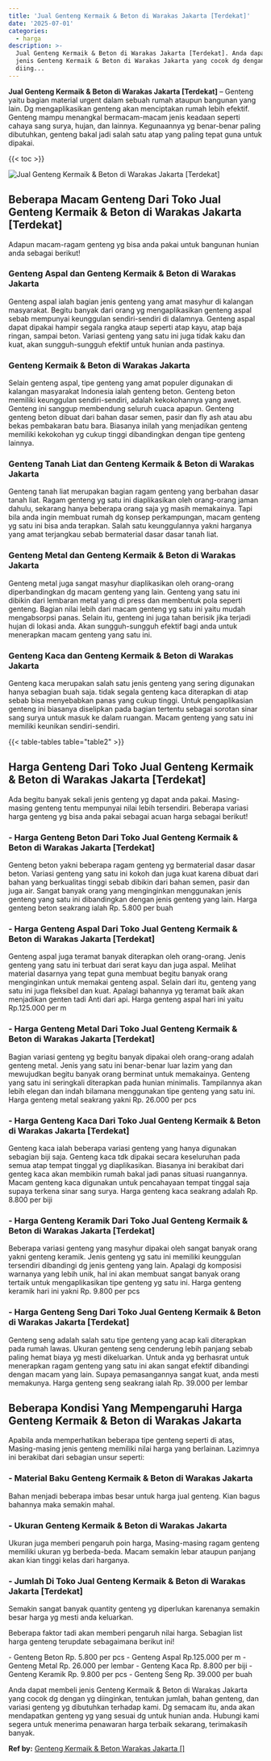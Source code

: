 ```yaml
---
title: 'Jual Genteng Kermaik & Beton di Warakas Jakarta [Terdekat]'
date: '2025-07-01'
categories:
  - harga
description: >-
  Jual Genteng Kermaik & Beton di Warakas Jakarta [Terdekat]. Anda dapat membeli
  jenis Genteng Kermaik & Beton di Warakas Jakarta yang cocok dg dengan yg
  diing...
---
```


**Jual Genteng Kermaik & Beton di Warakas Jakarta \[Terdekat\]** – Genteng yaitu bagian material urgent dalam sebuah rumah ataupun bangunan yang lain. Dg mengaplikasikan genteng akan menciptakan rumah lebih efektif. Genteng mampu menangkal bermacam-macam jenis keadaan seperti cahaya sang surya, hujan, dan lainnya. Kegunaannya yg benar-benar paling dibutuhkan, genteng bakal jadi salah satu atap yang paling tepat guna untuk dipakai.

{{< toc >}}

![Jual Genteng Kermaik & Beton di Warakas Jakarta [Terdekat]](/images/genteng-minimalis-murah13.png)

## Beberapa Macam Genteng Dari Toko Jual Genteng Kermaik & Beton di Warakas Jakarta \[Terdekat\]

Adapun macam-ragam genteng yg bisa anda pakai untuk bangunan hunian anda sebagai berikut!

### Genteng Aspal dan Genteng Kermaik & Beton di Warakas Jakarta

Genteng aspal ialah bagian jenis genteng yang amat masyhur di kalangan masyarakat. Begitu banyak dari orang yg mengaplikasikan genteng aspal sebab mempunyai keunggulan sendiri-sendiri di dalamnya. Genteng aspal dapat dipakai hampir segala rangka ataup seperti atap kayu, atap baja ringan, sampai beton. Variasi genteng yang satu ini juga tidak kaku dan kuat, akan sungguh-sungguh efektif untuk hunian anda pastinya.

### Genteng Kermaik & Beton di Warakas Jakarta

Selain genteng aspal, tipe genteng yang amat populer digunakan di kalangan masyarakat Indonesia ialah genteng beton. Genteng beton memiliki keunggulan sendiri-sendiri, adalah kekokohannya yang awet. Genteng ini sanggup membendung seluruh cuaca apapun. Genteng genteng beton dibuat dari bahan dasar semen, pasir dan fly ash atau abu bekas pembakaran batu bara. Biasanya inilah yang menjadikan genteng memiliki kekokohan yg cukup tinggi dibandingkan dengan tipe genteng lainnya.

### Genteng Tanah Liat dan Genteng Kermaik & Beton di Warakas Jakarta

Genteng tanah liat merupakan bagian ragam genteng yang berbahan dasar tanah liat. Ragam genteng yg satu ini diaplikasikan oleh orang-orang jaman dahulu, sekarang hanya beberapa orang saja yg masih memakainya. Tapi bila anda ingin membuat rumah dg konsep perkampungan, macam genteng yg satu ini bisa anda terapkan. Salah satu keunggulannya yakni harganya yang amat terjangkau sebab bermaterial dasar dasar tanah liat.

### Genteng Metal dan Genteng Kermaik & Beton di Warakas Jakarta

Genteng metal juga sangat masyhur diaplikasikan oleh orang-orang diperbandingkan dg macam genteng yang lain. Genteng yang satu ini dibikin dari lembaran metal yang di press dan membentuk pola seperti genteng. Bagian nilai lebih dari macam genteng yg satu ini yaitu mudah mengabsorpsi panas. Selain itu, genteng ini juga tahan berisik jika terjadi hujan di lokasi anda. Akan sungguh-sungguh efektif bagi anda untuk menerapkan macam genteng yang satu ini.

### Genteng Kaca dan Genteng Kermaik & Beton di Warakas Jakarta

Genteng kaca merupakan salah satu jenis genteng yang sering digunakan hanya sebagian buah saja. tidak segala genteng kaca diterapkan di atap sebab bisa menyebabkan panas yang cukup tinggi. Untuk pengaplikasian genteng ini biasanya diselipkan pada bagian tertentu sebagai sorotan sinar sang surya untuk masuk ke dalam ruangan. Macam genteng yang satu ini memiliki keunikan sendiri-sendiri.

{{< table-tables table="table2" >}}

## Harga Genteng Dari Toko Jual Genteng Kermaik & Beton di Warakas Jakarta \[Terdekat\]

Ada begitu banyak sekali jenis genteng yg dapat anda pakai. Masing-masing genteng tentu mempunyai nilai lebih tersendiri. Beberapa variasi harga genteng yg bisa anda pakai sebagai acuan harga sebagai berikut!

### \- Harga Genteng Beton Dari Toko Jual Genteng Kermaik & Beton di Warakas Jakarta \[Terdekat\]

Genteng beton yakni beberapa ragam genteng yg bermaterial dasar dasar beton. Variasi genteng yang satu ini kokoh dan juga kuat karena dibuat dari bahan yang berkualitas tinggi sebab dibikin dari bahan semen, pasir dan juga air. Sangat banyak orang yang menginginkan menggunakan jenis genteng yang satu ini dibandingkan dengan jenis genteng yang lain. Harga genteng beton seakrang ialah Rp. 5.800 per buah

### \- Harga Genteng Aspal Dari Toko Jual Genteng Kermaik & Beton di Warakas Jakarta \[Terdekat\]

Genteng aspal juga teramat banyak diterapkan oleh orang-orang. Jenis genteng yang satu ini terbuat dari serat kayu dan juga aspal. Melihat material dasarnya yang tepat guna membuat begitu banyak orang menginginkan untuk memakai genteng aspal. Selain dari itu, genteng yang satu ini juga fleksibel dan kuat. Apalagi bahannya yg teramat baik akan menjadikan genten tadi Anti dari api. Harga genteng aspal hari ini yaitu Rp.125.000 per m

### \- Harga Genteng Metal Dari Toko Jual Genteng Kermaik & Beton di Warakas Jakarta \[Terdekat\]

Bagian variasi genteng yg begitu banyak dipakai oleh orang-orang adalah genteng metal. Jenis yang satu ini benar-benar luar lazim yang dan mewujudkan begitu banyak orang berminat untuk memakainya. Genteng yang satu ini seringkali diterapkan pada hunian minimalis. Tampilannya akan lebih elegan dan indah bilamana menggunakan tipe genteng yang satu ini. Harga genteng metal seakrang yakni Rp. 26.000 per pcs

### \- Harga Genteng Kaca Dari Toko Jual Genteng Kermaik & Beton di Warakas Jakarta \[Terdekat\]

Genteng kaca ialah beberapa variasi genteng yang hanya digunakan sebagian biji saja. Genteng kaca tdk dipakai secara keseluruhan pada semua atap tempat tinggal yg diaplikasikan. Biasanya ini berakibat dari genteg kaca akan membikin rumah bakal jadi panas situasi ruangannya. Macam genteng kaca digunakan untuk pencahayaan tempat tinggal saja supaya terkena sinar sang surya. Harga genteng kaca seakrang adalah Rp. 8.800 per biji

### \- Harga Genteng Keramik Dari Toko Jual Genteng Kermaik & Beton di Warakas Jakarta \[Terdekat\]

Beberapa variasi genteng yang masyhur dipakai oleh sangat banyak orang yakni genteng keramik. Jenis genteng yg satu ini memiliki keunggulan tersendiri dibandingi dg jenis genteng yang lain. Apalagi dg komposisi warnanya yang lebih unik, hal ini akan membuat sangat banyak orang tertaik untuk mengaplikasikan tipe genteng yg satu ini. Harga genteng keramik hari ini yakni Rp. 9.800 per pcs

### \- Harga Genteng Seng Dari Toko Jual Genteng Kermaik & Beton di Warakas Jakarta \[Terdekat\]

Genteng seng adalah salah satu tipe genteng yang acap kali diterapkan pada rumah lawas. Ukuran genteng seng cenderung lebih panjang sebab paling hemat biaya yg mesti dikeluarkan. Untuk anda yg berhasrat untuk menerapkan ragam genteng yang satu ini akan sangat efektif dibandingi dengan macam yang lain. Supaya pemasangannya sangat kuat, anda mesti memakunya. Harga genteng seng seakrang ialah Rp. 39.000 per lembar

## Beberapa Kondisi Yang Mempengaruhi Harga Genteng Kermaik & Beton di Warakas Jakarta

Apabila anda memperhatikan beberapa tipe genteng seperti di atas, Masing-masing jenis genteng memiliki nilai harga yang berlainan. Lazimnya ini berakibat dari sebagian unsur seperti:

### \- Material Baku Genteng Kermaik & Beton di Warakas Jakarta

Bahan menjadi beberapa imbas besar untuk harga jual genteng. Kian bagus bahannya maka semakin mahal.

### \- Ukuran Genteng Kermaik & Beton di Warakas Jakarta

Ukuran juga memberi pengaruh poin harga, Masing-masing ragam genteng memiliki ukuran yg berbeda-beda. Macam semakin lebar ataupun panjang akan kian tinggi kelas dari harganya.

### \- Jumlah Di Toko Jual Genteng Kermaik & Beton di Warakas Jakarta \[Terdekat\]

Semakin sangat banyak quantity genteng yg diperlukan karenanya semakin besar harga yg mesti anda keluarkan.

Beberapa faktor tadi akan memberi pengaruh nilai harga. Sebagian list harga genteng terupdate sebagaimana berikut ini!

\- Genteng Beton Rp. 5.800 per pcs - Genteng Aspal Rp.125.000 per m - Genteng Metal Rp. 26.000 per lembar - Genteng Kaca Rp. 8.800 per biji - Genteng Keramik Rp. 9.800 per pcs - Genteng Seng Rp. 39.000 per buah

Anda dapat membeli jenis Genteng Kermaik & Beton di Warakas Jakarta yang cocok dg dengan yg diinginkan, tentukan jumlah, bahan genteng, dan variasi genteng yg dibutuhkan terhadap kami. Dg semacam itu, anda akan mendapatkan genteng yg yang sesuai dg untuk hunian anda. Hubungi kami segera untuk menerima penawaran harga terbaik sekarang, terimakasih banyak.

**Ref by:**  [Genteng Kermaik & Beton  Warakas Jakarta []](https://id.wikipedia.org/wiki/Genteng)
